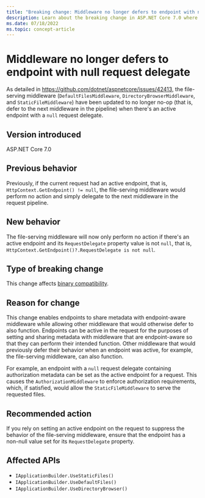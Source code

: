 ```yaml
---
title: "Breaking change: Middleware no longer defers to endpoint with null request delegate"
description: Learn about the breaking change in ASP.NET Core 7.0 where the file-serving middleware no longer no-op when the active endpoint has a null request delegate.
ms.date: 07/18/2022
ms.topic: concept-article
---
```

# Middleware no longer defers to endpoint with null request delegate

As detailed in <https://github.com/dotnet/aspnetcore/issues/42413>, the file-serving middleware (`DefaultFilesMiddleware`, `DirectoryBrowserMiddleware`, and `StaticFileMiddleware`) have been updated to no longer no-op (that is, defer to the next middleware in the pipeline) when there's an active endpoint with a `null` request delegate.

## Version introduced

ASP.NET Core 7.0

## Previous behavior

Previously, if the current request had an active endpoint, that is, `HttpContext.GetEndpoint() != null`, the file-serving middleware would perform no action and simply delegate to the next middleware in the request pipeline.

## New behavior

The file-serving middleware will now only perform no action if there's an active endpoint and its `RequestDelegate` property value is not `null`, that is, `HttpContext.GetEndpoint()?.RequestDelegate is not null`.

## Type of breaking change

This change affects [binary compatibility](../../categories.md#binary-compatibility).

## Reason for change

This change enables endpoints to share metadata with endpoint-aware middleware while allowing other middleware that would otherwise defer to also function. Endpoints can be active in the request for the purposes of setting and sharing metadata with middleware that are endpoint-aware so that they can perform their intended function. Other middleware that would previously defer their behavior when an endpoint was active, for example, the file-serving middleware, can also function.

For example, an endpoint with a `null` request delegate containing authorization metadata can be set as the active endpoint for a request. This causes the `AuthorizationMiddleware` to enforce authorization requirements, which, if satisfied, would allow the `StaticFileMiddleware` to serve the requested files.

## Recommended action

If you rely on setting an active endpoint on the request to suppress the behavior of the file-serving middleware, ensure that the endpoint has a non-null value set for its `RequestDelegate` property.

## Affected APIs

- `IApplicationBuilder.UseStaticFiles()`
- `IApplicationBuilder.UseDefaultFiles()`
- `IApplicationBuilder.UseDirectoryBrowser()`
